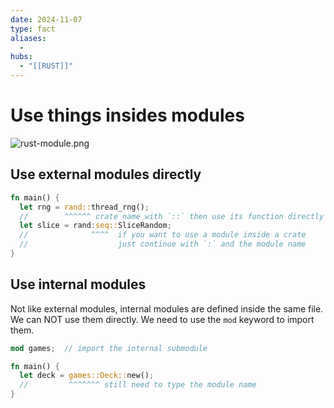 ```yaml
---
date: 2024-11-07
type: fact
aliases:
  -
hubs:
  - "[[RUST]]"
---
```


# Use things insides modules


![rust-module.png](../assets/imgs/rust-module.png)

## Use external modules directly

```rust
fn main() {
  let rng = rand::thread_rng();
  //        ^^^^^^ crate name with `::` then use its function directly
  let slice = rand:seq::SliceRandom;
  //              ^^^^  if you want to use a module inside a crate
  //                    just continue with `:` and the module name
}

```

## Use internal modules

Not like external modules, internal modules are defined inside the same file. We can NOT use them directly. We need to use the `mod` keyword to import them.

```rust
mod games;  // import the internal submodule

fn main() {
  let deck = games::Deck::new();
  //         ^^^^^^^ still need to type the module name
}

```


